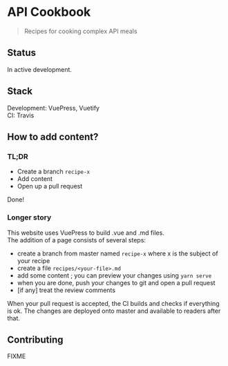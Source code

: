 # API Cookbook

> Recipes for cooking complex API meals

## Status

In active development.

## Stack

Development: VuePress, Vuetify  
CI: Travis

## How to add content?

### TL;DR

- Create a branch `recipe-x`
- Add content
- Open up a pull request

Done!

### Longer story

This website uses VuePress to build .vue and .md files.  
The addition of a page consists of several steps:
- create a branch from master named `recipe-x` where x is the subject of your
recipe
- create a file `recipes/<your-file>.md`
- add some content ; you can preview your changes using `yarn serve`
- when you are done, push your changes to git and open a pull request
- [if any] treat the review comments

When your pull request is accepted, the CI builds and checks if everything
is ok. The changes are deployed onto master and available to readers after
that.

## Contributing

FIXME
